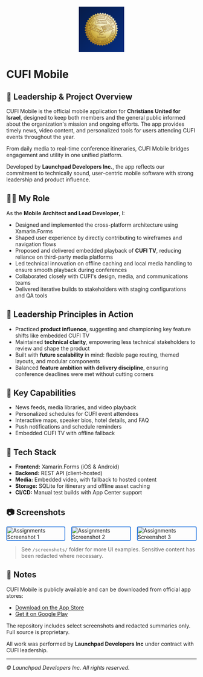<p align="center">
  <img src="./screenshots/app-icon.png" alt="App Icon" width="120" />
</p>

# CUFI Mobile

## 🔹 Leadership & Project Overview

CUFI Mobile is the official mobile application for **Christians United for Israel**, designed to keep both members and the general public informed about the organization's mission and ongoing efforts. The app provides timely news, video content, and personalized tools for users attending CUFI events throughout the year.

From daily media to real-time conference itineraries, CUFI Mobile bridges engagement and utility in one unified platform.

Developed by **Launchpad Developers Inc.**, the app reflects our commitment to technically sound, user-centric mobile software with strong leadership and product influence.

## 🧑‍💼 My Role

As the **Mobile Architect and Lead Developer**, I:

- Designed and implemented the cross-platform architecture using Xamarin.Forms
- Shaped user experience by directly contributing to wireframes and navigation flows
- Proposed and delivered embedded playback of **CUFI TV**, reducing reliance on third-party media platforms
- Led technical innovation on offline caching and local media handling to ensure smooth playback during conferences
- Collaborated closely with CUFI's design, media, and communications teams
- Delivered iterative builds to stakeholders with staging configurations and QA tools

## 🧭 Leadership Principles in Action

- Practiced **product influence**, suggesting and championing key feature shifts like embedded CUFI TV
- Maintained **technical clarity**, empowering less technical stakeholders to review and shape the product
- Built with **future scalability** in mind: flexible page routing, themed layouts, and modular components
- Balanced **feature ambition with delivery discipline**, ensuring conference deadlines were met without cutting corners

## 🚀 Key Capabilities

- News feeds, media libraries, and video playback
- Personalized schedules for CUFI event attendees
- Interactive maps, speaker bios, hotel details, and FAQ
- Push notifications and schedule reminders
- Embedded CUFI TV with offline fallback

## 🧰 Tech Stack

- **Frontend:** Xamarin.Forms (iOS & Android)
- **Backend:** REST API (client-hosted)
- **Media:** Embedded video, with fallback to hosted content
- **Storage:** SQLite for itinerary and offline asset caching
- **CI/CD:** Manual test builds with App Center support

## 📷 Screenshots

<div style="display: flex; gap: 1rem;">
  <img src="screenshot1.png" alt="Assignments Screenshot 1" style="border: 2px solid #2A7AE2; border-radius: 4px;">
  <img src="screenshot2.png" alt="Assignments Screenshot 2" style="border: 2px solid #2A7AE2; border-radius: 4px;">
  <img src="screenshot3.png" alt="Assignments Screenshot 3" style="border: 2px solid #2A7AE2; border-radius: 4px;">
</div>

> See `/screenshots/` folder for more UI examples. Sensitive content has been redacted where necessary.

## 🔐 Notes

CUFI Mobile is publicly available and can be downloaded from official app stores:

- [Download on the App Store](https://apps.apple.com/il/app/cufi/id1563118315)
- [Get it on Google Play](https://play.google.com/store/apps/details?id=com.cufi.mobile.app&hl=en_US&gl=US)

The repository includes select screenshots and redacted summaries only. Full source is proprietary.

All work was performed by **Launchpad Developers Inc** under contract with CUFI leadership.


---

_© Launchpad Developers Inc. All rights reserved._
